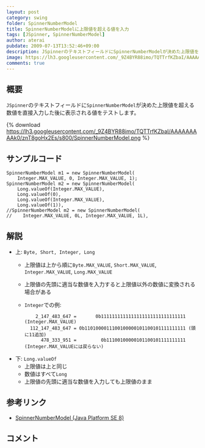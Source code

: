 ```yaml
---
layout: post
category: swing
folder: SpinnerNumberModel
title: SpinnerNumberModelに上限値を超える値を入力
tags: [JSpinner, SpinnerNumberModel]
author: aterai
pubdate: 2009-07-13T13:52:46+09:00
description: JSpinnerのテキストフィールドにSpinnerNumberModelが決めた上限値を超える数値を直接入力した後に表示される値をテストします。
image: https://lh3.googleusercontent.com/_9Z4BYR88imo/TQTTrfKZbaI/AAAAAAAAAk0/znT8goHx2Es/s800/SpinnerNumberModel.png
comments: true
---
```

## 概要
`JSpinner`のテキストフィールドに`SpinnerNumberModel`が決めた上限値を超える数値を直接入力した後に表示される値をテストします。

{% download https://lh3.googleusercontent.com/_9Z4BYR88imo/TQTTrfKZbaI/AAAAAAAAAk0/znT8goHx2Es/s800/SpinnerNumberModel.png %}

## サンプルコード
<pre class="prettyprint"><code>SpinnerNumberModel m1 = new SpinnerNumberModel(
    Integer.MAX_VALUE, 0, Integer.MAX_VALUE, 1);
SpinnerNumberModel m2 = new SpinnerNumberModel(
    Long.valueOf(Integer.MAX_VALUE),
    Long.valueOf(0),
    Long.valueOf(Integer.MAX_VALUE),
    Long.valueOf(1)),
//SpinnerNumberModel m2 = new SpinnerNumberModel(
//    Integer.MAX_VALUE, 0L, Integer.MAX_VALUE, 1L),
</code></pre>

## 解説
- 上: `Byte, Short, Integer, Long`
    - 上限値は上から順に`Byte.MAX_VALUE`, `Short.MAX_VALUE`, `Integer.MAX_VALUE`, `Long.MAX_VALUE`
    - 上限値の先頭に適当な数値を入力すると上限値以外の数値に変換される場合がある
    - `Integer`での例:
    
    		  2_147_483_647 =       0b1111111111111111111111111111111 (Integer.MAX_VALUE)
    		112_147_483_647 = 0b1101000011100100000101100101111111111 (頭に11追加)
    		    478_333_951 =         0b11100100000101100101111111111 (Integer.MAX_VALUEには戻らない)
- 下: `Long.valueOf`
    - 上限値は上と同じ
    - 数値はすべて`Long`
    - 上限値の先頭に適当な数値を入力しても上限値のまま

<!-- dummy comment line for breaking list -->

## 参考リンク
- [SpinnerNumberModel (Java Platform SE 8)](https://docs.oracle.com/javase/jp/8/docs/api/javax/swing/SpinnerNumberModel.html)

<!-- dummy comment line for breaking list -->

## コメント

